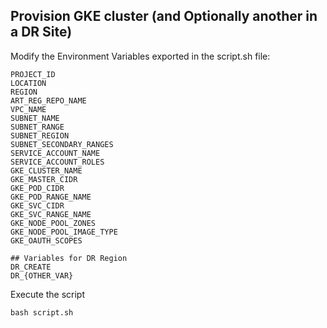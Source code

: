 ## Provision GKE cluster (and Optionally another in a DR Site)

Modify the Environment Variables exported in the script.sh file:
```
PROJECT_ID
LOCATION
REGION
ART_REG_REPO_NAME
VPC_NAME
SUBNET_NAME
SUBNET_RANGE
SUBNET_REGION
SUBNET_SECONDARY_RANGES
SERVICE_ACCOUNT_NAME
SERVICE_ACCOUNT_ROLES
GKE_CLUSTER_NAME
GKE_MASTER_CIDR
GKE_POD_CIDR
GKE_POD_RANGE_NAME
GKE_SVC_CIDR
GKE_SVC_RANGE_NAME
GKE_NODE_POOL_ZONES
GKE_NODE_POOL_IMAGE_TYPE
GKE_OAUTH_SCOPES

## Variables for DR Region
DR_CREATE
DR_{OTHER_VAR}
```

Execute the script
```
bash script.sh
```